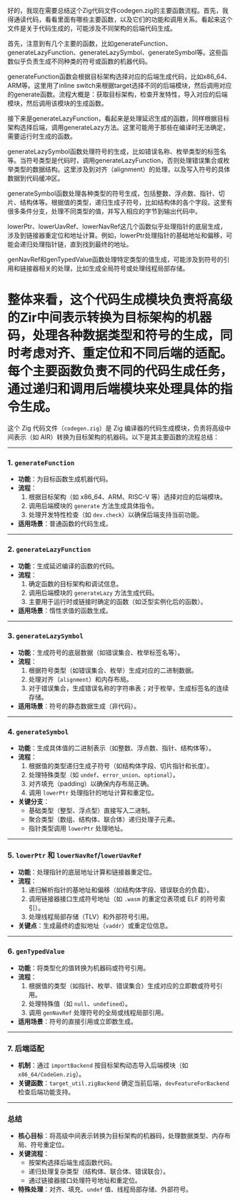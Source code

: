 好的，我现在需要总结这个Zig代码文件codegen.zig的主要函数流程。首先，我得通读代码，看看里面有哪些主要函数，以及它们的功能和调用关系。看起来这个文件是关于代码生成的，可能涉及不同架构的后端代码生成。

首先，注意到有几个主要的函数，比如generateFunction、generateLazyFunction、generateLazySymbol、generateSymbol等。这些函数似乎负责生成不同种类的符号或函数的机器代码。

generateFunction函数会根据目标架构选择对应的后端生成代码，比如x86_64、ARM等。这里用了inline switch来根据target选择不同的后端模块，然后调用对应的generate函数。流程大概是：获取目标架构，检查开发特性，导入对应的后端模块，然后调用该模块的生成函数。

接下来是generateLazyFunction，看起来是处理延迟生成的函数，同样根据目标架构选择后端，调用generateLazy方法。这里可能用于那些在编译时无法确定，需要运行时生成的函数。

generateLazySymbol函数处理符号的生成，比如错误名称、枚举类型的标签名等。当符号类型是代码时，调用generateLazyFunction，否则处理错误集合或枚举类型的数据结构。这里涉及到对齐（alignment）的处理，以及写入符号的具体数据到代码缓冲区。

generateSymbol函数处理各种类型的符号生成，包括整数、浮点数、指针、切片、结构体等。根据值的类型，递归生成子符号，比如结构体的各个字段。这里有很多条件分支，处理不同类型的值，并写入相应的字节到输出代码中。

lowerPtr、lowerUavRef、lowerNavRef这几个函数似乎处理指针的底层生成，涉及到链接器重定位和地址计算。例如，lowerPtr处理指针的基础地址和偏移，可能会递归处理指针链，直到找到最终的地址。

genNavRef和genTypedValue函数处理特定类型的值生成，可能涉及到符号的引用和链接器相关的处理，比如生成全局符号或处理线程局部存储。

整体来看，这个代码生成模块负责将高级的Zir中间表示转换为目标架构的机器码，处理各种数据类型和符号的生成，同时考虑对齐、重定位和不同后端的适配。每个主要函数负责不同的代码生成任务，通过递归和调用后端模块来处理具体的指令生成。
================================================
这个 Zig 代码文件（`codegen.zig`）是 Zig 编译器的代码生成模块，负责将高级中间表示（如 AIR）转换为目标架构的机器码。以下是其主要函数的流程总结：

---

### **1. `generateFunction`**
- **功能**：为目标函数生成机器代码。
- **流程**：
  1. 根据目标架构（如 x86_64、ARM、RISC-V 等）选择对应的后端模块。
  2. 调用后端模块的 `generate` 方法生成具体指令。
  3. 处理开发特性检查（如 `dev.check`）以确保后端支持当前功能。
- **适用场景**：普通函数的代码生成。

---

### **2. `generateLazyFunction`**
- **功能**：生成延迟编译的函数的代码。
- **流程**：
  1. 确定函数的目标架构和调试信息。
  2. 调用后端模块的 `generateLazy` 方法生成代码。
  3. 主要用于运行时或链接时确定的函数（如泛型实例化后的函数）。
- **适用场景**：惰性求值的函数生成。

---

### **3. `generateLazySymbol`**
- **功能**：生成符号的底层数据（如错误集合、枚举标签名等）。
- **流程**：
  1. 根据符号类型（如错误集合、枚举）生成对应的二进制数据。
  2. 处理对齐（`alignment`）和内存布局。
  3. 对于错误集合，生成错误名称的字符串表；对于枚举，生成标签名的连续存储。
- **适用场景**：符号的静态数据生成（非代码）。

---

### **4. `generateSymbol`**
- **功能**：生成具体值的二进制表示（如整数、浮点数、指针、结构体等）。
- **流程**：
  1. 根据值的类型递归生成子符号（如结构体字段、切片指针和长度）。
  2. 处理特殊类型（如 `undef`、`error_union`、`optional`）。
  3. 对齐填充（padding）以确保内存布局正确。
  4. 调用 `lowerPtr` 处理指针的地址计算和重定位。
- **关键分支**：
  - 基础类型（整型、浮点型）直接写入二进制。
  - 聚合类型（数组、结构体、联合体）递归处理子元素。
  - 指针类型调用 `lowerPtr` 处理地址。

---

### **5. `lowerPtr` 和 `lowerNavRef`/`lowerUavRef`**
- **功能**：处理指针的底层地址计算和链接器重定位。
- **流程**：
  1. 递归解析指针的基地址和偏移（如结构体字段、错误联合的负载）。
  2. 调用链接器接口生成符号地址（如 `.wasm` 的重定位表项或 ELF 的符号索引）。
  3. 处理线程局部存储（TLV）和外部符号引用。
- **关键点**：生成最终的虚拟地址（`vaddr`）或重定位信息。

---

### **6. `genTypedValue`**
- **功能**：将类型化的值转换为机器码或符号引用。
- **流程**：
  1. 根据值的类型（如指针、枚举、错误集合）生成对应的立即数或符号引用。
  2. 处理特殊值（如 `null`、`undefined`）。
  3. 调用 `genNavRef` 处理符号的全局或线程局部引用。
- **适用场景**：符号的直接引用或立即数生成。

---

### **7. 后端适配**
- **机制**：通过 `importBackend` 按目标架构动态导入后端模块（如 `x86_64/CodeGen.zig`）。
- **关键函数**：`target_util.zigBackend` 确定当前后端，`devFeatureForBackend` 检查后端功能支持。

---

### **总结**
- **核心目标**：将高级中间表示转换为目标架构的机器码，处理数据类型、内存布局、符号重定位。
- **关键流程**：
  - 按架构选择后端生成函数代码。
  - 递归处理复杂类型（结构体、联合体、错误联合）。
  - 通过链接器接口处理符号地址和重定位。
- **特殊处理**：对齐、填充、`undef` 值、线程局部存储、外部符号。